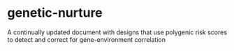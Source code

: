 # genetic-nurture
A continually updated document with designs that use polygenic risk scores to detect and correct for gene-environment correlation
